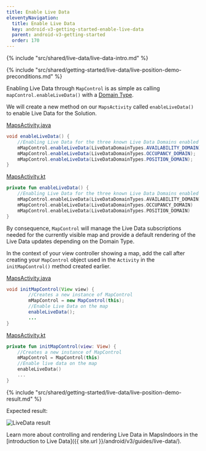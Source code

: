 ```yaml
---
title: Enable Live Data
eleventyNavigation:
  title: Enable Live Data
  key: android-v3-getting-started-enable-live-data
  parent: android-v3-getting-started
  order: 170
---
```


{% include "src/shared/live-data/live-data-intro.md" %}

{% include "src/shared/getting-started/live-data/live-position-demo-preconditions.md" %}

Enabling Live Data through `MapControl` is as simple as calling `mapControl.enableLiveData()` with a [Domain Type](https://app.mapsindoors.com/mapsindoors/reference/android/v3/index.html).

We will create a new method on our `MapsActivity` called `enableLiveData()` to enable Live Data for the Solution.

<mi-tabs>
<mi-tab label="Java" tab-for="java"></mi-tab>
<mi-tab label="Kotlin" tab-for="kotlin"></mi-tab>
<mi-tab-panel id="java">
<a href="https://github.com/MapsIndoors/MapsIndoors-Getting-Started-Android/blob/master/app/src/main/java/com/example/mapsindoorsgettingstarted/MapsActivity.java#L270-L278">MapsActivity.java</a>

```java
void enableLiveData() {
    //Enabling Live Data for the three known Live Data Domains enabled for this Solution.
    mMapControl.enableLiveData(LiveDataDomainTypes.AVAILABILITY_DOMAIN);
    mMapControl.enableLiveData(LiveDataDomainTypes.OCCUPANCY_DOMAIN);
    mMapControl.enableLiveData(LiveDataDomainTypes.POSITION_DOMAIN);
}
```

</mi-tab-panel>
<mi-tab-panel id="kotlin">
<a href="https://github.com/MapsIndoors/MapsIndoors-Getting-Started-Android-Kotlin/blob/main/app/src/main/java/com/example/mapsindoorsgettingstartedkotlin/MapsActivity.kt#L227-L235">MapsActivity.kt</a>

```kotlin
private fun enableLiveData() {
    //Enabling Live Data for the three known Live Data Domains enabled for this Solution.
    mMapControl.enableLiveData(LiveDataDomainTypes.AVAILABILITY_DOMAIN)
    mMapControl.enableLiveData(LiveDataDomainTypes.OCCUPANCY_DOMAIN)
    mMapControl.enableLiveData(LiveDataDomainTypes.POSITION_DOMAIN)
}
```

</mi-tab-panel>
</mi-tabs>

By consequence, `MapControl` will manage the Live Data subscriptions needed for the currently visible map and provide a default rendering of the Live Data updates depending on the Domain Type.

In the context of your view controller showing a map, add the call after creating your `MapControl` object used in the `Activity` in the `initMapControl()` method created earlier.

<mi-tabs>
<mi-tab label="Java" tab-for="java"></mi-tab>
<mi-tab label="Kotlin" tab-for="kotlin"></mi-tab>
<mi-tab-panel id="java">
<a href="https://github.com/MapsIndoors/MapsIndoors-Getting-Started-Android/blob/master/app/src/main/java/com/example/mapsindoorsgettingstarted/MapsActivity.java#L148-L168">MapsActivity.java</a>

```java
void initMapControl(View view) {
        //Creates a new instance of MapControl
        mMapControl = new MapControl(this);
        //Enable Live Data on the map
        enableLiveData();
        ...
}
```

</mi-tab-panel>
<mi-tab-panel id="kotlin">
<a href="https://github.com/MapsIndoors/MapsIndoors-Getting-Started-Android-Kotlin/blob/main/app/src/main/java/com/example/mapsindoorsgettingstartedkotlin/MapsActivity.kt#L116-L134">MapsActivity.kt</a>

```kotlin
private fun initMapControl(view: View) {
    //Creates a new instance of MapControl
    mMapControl = MapControl(this)
    //Enable live data on the map
    enableLiveData()
    ...
}
```

</mi-tab-panel>
</mi-tabs>

{% include "src/shared/getting-started/live-data/live-position-demo-result.md" %}

Expected result:

![LiveData result](/assets/android/getting-started/live_data.gif)

Learn more about controlling and rendering Live Data in MapsIndoors in the [introduction to Live Data]({{ site.url }}/android/v3/guides/live-data/).
